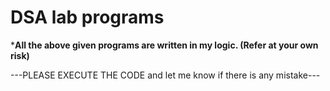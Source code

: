 # DSA lab programs 

*****All the above given programs are written in my logic. (Refer at your own risk)****


---PLEASE EXECUTE THE CODE and let me know if there is any mistake---
